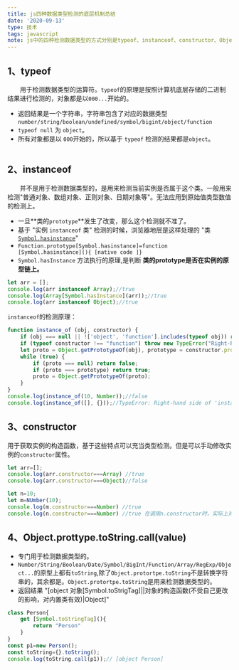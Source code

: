 ```yaml
---
title: js四种数据类型检测的底层机制总结
date: '2020-09-13'
type: 技术
tags: javascript
note: js中的四种检测数据类型的方式分别是typeof、instanceof、constructor、Objec.prototype.toString.call(val)。
---
```

## 1、typeof
&#8195;&#8195;用于检测数据类型的运算符。`typeof`的原理是按照计算机底层存储的二进制结果进行检测的，对象都是以`000...`开始的。
+ 返回结果是一个字符串，字符串包含了对应的数据类型 `number/string/boolean/undefined/symbol/bigint/object/function`
+ `typeof null` 为 `object`。 
+ 所有对象都是以 `000`开始的，所以基于 `typeof` 检测的结果都是`object`。
```js
```
## 2、instanceof
&#8195;&#8195;并不是用于检测数据类型的，是用来检测当前实例是否属于这个类。一般用来检测"普通对象、数组对象、正则对象、日期对象等"。无法应用到原始值类型数值的检测上。
+ 一旦**类的`prototype`**发生了改变，那么这个检测就不准了。
+ 基于 "实例 `instanceof` 类" 检测的时候，浏览器地层是这样处理的 "类[`Symbol.hasinstance`]()"
+ `Function.prototype[Symbol.hasinstance]=function [Symbol.hasinstance](){ [native code ]}`
+ `Symbol.hasInstance` 方法执行的原理,是判断 **类的prototype是否在实例的原型链上。**
```js
let arr = [];
console.log(arr instanceof Array);//true
console.log(Array[Symbol.hasInstance](arr));//true
console.log(arr instanceof Object);//true
```
`instanceof`的检测原理：
```js
function instance_of (obj, constructor) {
    if (obj === null || !['object', 'function'].includes(typeof obj)) return false;
    if (typeof constructor !== "function") throw new TypeError("Right-hand side of 'instanceof' is not callable");
    let proto = Object.getPrototypeOf(obj), prototype = constructor.prototype;
    while (true) {
        if (proto === null) return false;
        if (proto === prototype) return true;
        proto = Object.getPrototypeOf(proto);
    }
}
console.log(instance_of(10, Number));//false
console.log(instance_of([], {}));//TypeError: Right-hand side of 'instanceof' is not callable
```
## 3、constructor
用于获取实例的构造函数，基于这些特点可以充当类型检测。但是可以手动修改实例的`constructor`属性。
```js
let arr=[];
console.log(arr.constructor===Array) //true
console.log(arr.constructor===Object)//false 

let n=10;
let m=NUmber(10);
console.log(m.constructor===Number) //true 
console.log(n.constructor===Number) //true 在调用n.constructor时，实际上对n做了一层包装=> Number(n)
```
## 4、Object.prottype.toString.call(value)
+ 专门用于检测数据类型的。
+ `Number/String/Boolean/Date/Symbol/BigInt/Function/Array/RegExp/Object...`的原型上都有`toString`,除了`Object.protortpe.toString`不是转换字符串的，其余都是。`Object.protortpe.toString`是用来检测数据类型的。
+ 返回结果 "[object 对象[Symbol.toStrigTag]||对象的构造函数(不受自己更改的影响，对内置类有效)|Object]"
```js
class Person{
    get [Symbol.toStringTag](){
        return "Person"
    }
}
const p1=new Person();
const toString={}.toString();
console.log(toString.call(p1));// [object Person]
```

